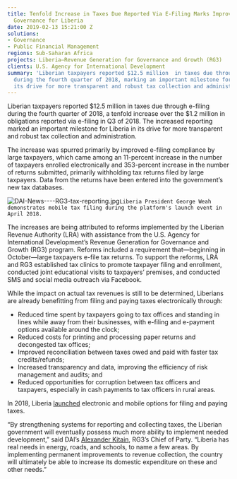 ```yaml
---
title: Tenfold Increase in Taxes Due Reported Via E-Filing Marks Improved Transparency,
  Governance for Liberia
date: 2019-02-13 15:21:00 Z
solutions:
- Governance
- Public Financial Management
regions: Sub-Saharan Africa
projects: Liberia—Revenue Generation for Governance and Growth (RG3)
clients: U.S. Agency for International Development
summary: 'Liberian taxpayers reported $12.5 million  in taxes due through e-filing
  during the fourth quarter of 2018, marking an important milestone for Liberia in
  its drive for more transparent and robust tax collection and administration. '
---
```


Liberian taxpayers reported $12.5 million in taxes due through e-filing during the fourth quarter of 2018, a tenfold increase over the $1.2 million in obligations reported via e-filing in Q3 of 2018. The increased reporting marked an important milestone for Liberia in its drive for more transparent and robust tax collection and administration. 

The increase was spurred primarily by improved e-filing compliance by large taxpayers, which came among an 11-percent increase in the number of taxpayers enrolled electronically and 353-percent increase in the number of returns submitted, primarily withholding tax returns filed by large taxpayers. Data from the returns have been entered into the government’s new tax databases.

![DAI-News----RG3-tax-reporting.jpg](/uploads/DAI-News----RG3-tax-reporting.jpg)`Liberia President George Weah demonstrates mobile tax filing during the platform's launch event in April 2018.` 

The increases are being attributed to reforms implemented by the Liberian Revenue Authority (LRA) with assistance from the U.S. Agency for International Development’s Revenue Generation for Governance and Growth (RG3) program. Reforms included a requirement that—beginning in October—large taxpayers e-file tax returns. To support the reforms, LRA and RG3 established tax clinics to promote taxpayer filing and enrollment, conducted joint educational visits to taxpayers’ premises, and conducted SMS and social media outreach via Facebook.

While the impact on actual tax revenues is still to be determined, Liberians are already benefitting from filing and paying taxes electronically through:

* Reduced time spent by taxpayers going to tax offices and standing in lines while away from their businesses, with e-filing and e-payment options available around the clock;
* Reduced costs for printing and processing paper returns and decongested tax offices;
* Improved reconciliation between taxes owed and paid with faster tax credits/refunds;
* Increased transparency and data, improving the efficiency of risk management and audits; and 
* Reduced opportunities for corruption between tax officers and taxpayers, especially in cash payments to tax officers in rural areas.

In 2018, Liberia [launched](https://dai-global-developments.com/articles/liberia-launches-mobile-tax-payments-opening-doors-to-increased-revenue-for-domestic-development/) electronic and mobile options for filing and paying taxes.

“By strengthening systems for reporting and collecting taxes, the Liberian government will eventually possess much more ability to implement needed development,” said DAI’s [Alexander Kitain](https://www.dai.com/who-we-are/our-team/alexander-kitain), RG3’s Chief of Party. “Liberia has real needs in energy, roads, and schools, to name a few areas. By implementing permanent improvements to revenue collection, the country will ultimately be able to increase its domestic expenditure on these and other needs.”
